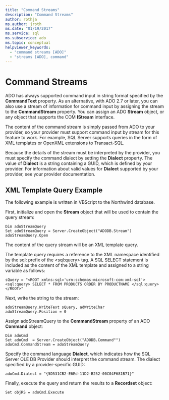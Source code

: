 ```yaml
---
title: "Command Streams"
description: "Command Streams"
author: rothja
ms.author: jroth
ms.date: "01/19/2017"
ms.service: sql
ms.subservice: ado
ms.topic: conceptual
helpviewer_keywords:
  - "command streams [ADO]"
  - "streams [ADO], command"
---
```

# Command Streams
ADO has always supported command input in string format specified by the **CommandText** property. As an alternative, with ADO 2.7 or later, you can also use a stream of information for command input by assigning the stream to the **CommandStream** property. You can assign an ADO **Stream** object, or any object that supports the COM **IStream** interface.  
  
 The content of the command stream is simply passed from ADO to your provider, so your provider must support command input by stream for this feature to work. For example, SQL Server supports queries in the form of XML templates or OpenXML extensions to Transact-SQL.  
  
 Because the details of the stream must be interpreted by the provider, you must specify the command dialect by setting the **Dialect** property. The value of **Dialect** is a string containing a GUID, which is defined by your provider. For information about valid values for **Dialect** supported by your provider, see your provider documentation.  
  
## XML Template Query Example  
 The following example is written in VBScript to the Northwind database.  
  
 First, initialize and open the **Stream** object that will be used to contain the query stream:  
  
```  
Dim adoStreamQuery  
Set adoStreamQuery = Server.CreateObject("ADODB.Stream")  
adoStreamQuery.Open  
```  
  
 The content of the query stream will be an XML template query.  
  
 The template query requires a reference to the XML namespace identified by the sql: prefix of the \<sql:query> tag. A SQL SELECT statement is included as the content of the XML template and assigned to a string variable as follows:  
  
```  
sQuery = "<ROOT xmlns:sql='urn:schemas-microsoft-com:xml-sql'>  
<sql:query> SELECT * FROM PRODUCTS ORDER BY PRODUCTNAME </sql:query>  
</ROOT>"  
```  
  
 Next, write the string to the stream:  
  
```  
adoStreamQuery.WriteText sQuery, adWriteChar  
adoStreamQuery.Position = 0  
```  
  
 Assign adoStreamQuery to the **CommandStream** property of an ADO **Command** object:  
  
```  
Dim adoCmd  
Set adoCmd  = Server.CreateObject("ADODB.Command"")  
adoCmd.CommandStream = adoStreamQuery  
```  
  
 Specify the command language **Dialect**, which indicates how the SQL Server OLE DB Provider should interpret the command stream. The dialect specified by a provider-specific GUID:  
  
```  
adoCmd.Dialect = "{5D531CB2-E6Ed-11D2-B252-00C04F681B71}"  
```  
  
 Finally, execute the query and return the results to a **Recordset** object:  
  
```  
Set objRS = adoCmd.Execute  
```
